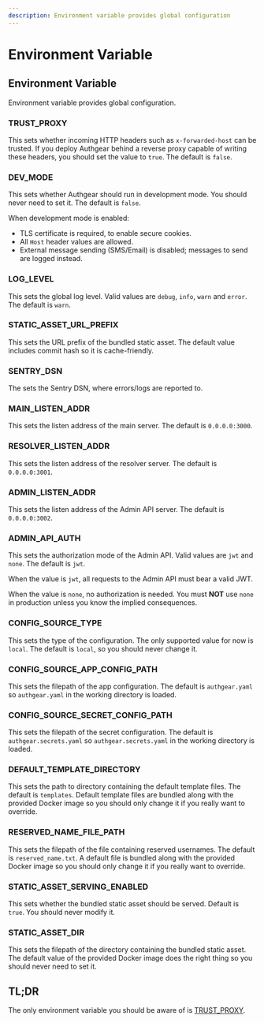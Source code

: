 ```yaml
---
description: Environment variable provides global configuration
---
```


# Environment Variable

## Environment Variable

Environment variable provides global configuration.

### TRUST\_PROXY

This sets whether incoming HTTP headers such as `x-forwarded-host` can be trusted. If you deploy Authgear behind a reverse proxy capable of writing these headers, you should set the value to `true`. The default is `false`.

### DEV\_MODE

This sets whether Authgear should run in development mode. You should never need to set it. The default is `false`.

When development mode is enabled:

* TLS certificate is required, to enable secure cookies.
* All `Host` header values are allowed.
* External message sending \(SMS/Email\) is disabled; messages to send are logged instead.

### LOG\_LEVEL

This sets the global log level. Valid values are `debug`, `info`, `warn` and `error`. The default is `warn`.

### STATIC\_ASSET\_URL\_PREFIX

This sets the URL prefix of the bundled static asset. The default value includes commit hash so it is cache-friendly.

### SENTRY\_DSN

The sets the Sentry DSN, where errors/logs are reported to.

### MAIN\_LISTEN\_ADDR

This sets the listen address of the main server. The default is `0.0.0.0:3000`.

### RESOLVER\_LISTEN\_ADDR

This sets the listen address of the resolver server. The default is `0.0.0.0:3001`.

### ADMIN\_LISTEN\_ADDR

This sets the listen address of the Admin API server. The default is `0.0.0.0:3002`.

### ADMIN\_API\_AUTH

This sets the authorization mode of the Admin API. Valid values are `jwt` and `none`. The default is `jwt`.

When the value is `jwt`, all requests to the Admin API must bear a valid JWT.

When the value is `none`, no authorization is needed. You must **NOT** use `none` in production unless you know the implied consequences.

### CONFIG\_SOURCE\_TYPE

This sets the type of the configuration. The only supported value for now is `local`. The default is `local`, so you should never change it.

### CONFIG\_SOURCE\_APP\_CONFIG\_PATH

This sets the filepath of the app configuration. The default is `authgear.yaml` so `authgear.yaml` in the working directory is loaded.

### CONFIG\_SOURCE\_SECRET\_CONFIG\_PATH

This sets the filepath of the secret configuration. The default is `authgear.secrets.yaml` so `authgear.secrets.yaml` in the working directory is loaded.

### DEFAULT\_TEMPLATE\_DIRECTORY

This sets the path to directory containing the default template files. The default is `templates`. Default template files are bundled along with the provided Docker image so you should only change it if you really want to override.

### RESERVED\_NAME\_FILE\_PATH

This sets the filepath of the file containing reserved usernames. The default is `reserved_name.txt`. A default file is bundled along with the provided Docker image so you should only change it if you really want to override.

### STATIC\_ASSET\_SERVING\_ENABLED

This sets whether the bundled static asset should be served. Default is `true`. You should never modify it.

### STATIC\_ASSET\_DIR

This sets the filepath of the directory containing the bundled static asset. The default value of the provided Docker image does the right thing so you should never need to set it.

## TL;DR

The only environment variable you should be aware of is [TRUST\_PROXY](env.md#trust_proxy).
